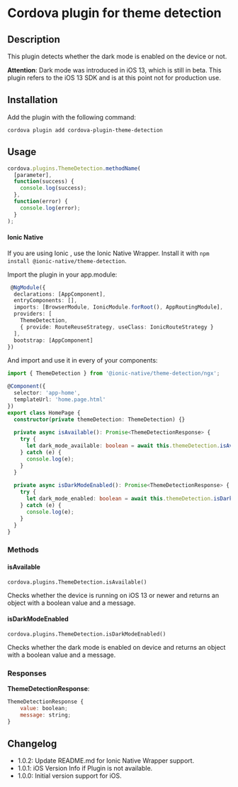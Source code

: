 # Cordova plugin for theme detection

## Description

This plugin detects whether the dark mode is enabled on the device or not.

**Attention**: Dark mode was introduced in iOS 13, which is still in beta.
This plugin refers to the iOS 13 SDK and is at this point not for production use.

## Installation

Add the plugin with the following command:

`cordova plugin add cordova-plugin-theme-detection`

## Usage

```js
cordova.plugins.ThemeDetection.methodName(
  [parameter],
  function(success) {
    console.log(success);
  },
  function(error) {
    console.log(error);
  }
);
```

#### Ionic Native

If you are using Ionic , use the Ionic Native Wrapper. Install it with `npm install @ionic-native/theme-detection`.

Import the plugin in your app.module:
```ts
 @NgModule({
  declarations: [AppComponent],
  entryComponents: [],
  imports: [BrowserModule, IonicModule.forRoot(), AppRoutingModule],
  providers: [
    ThemeDetection,
    { provide: RouteReuseStrategy, useClass: IonicRouteStrategy }
  ],
  bootstrap: [AppComponent]
})
```

And import and use it in every of your components:
```ts
import { ThemeDetection } from '@ionic-native/theme-detection/ngx';

@Component({
  selector: 'app-home',
  templateUrl: 'home.page.html'
})
export class HomePage {
  constructor(private themeDetection: ThemeDetection) {}
    
  private async isAvailable(): Promise<ThemeDetectionResponse> {
    try {
      let dark_mode_available: boolean = await this.themeDetection.isAvailable(this.access_token);
    } catch (e) {
      console.log(e);
    }
  }
  
  private async isDarkModeEnabled(): Promise<ThemeDetectionResponse> {
    try {
      let dark_mode_enabled: boolean = await this.themeDetection.isDarkModeEnabled(this.access_token);
    } catch (e) {
      console.log(e);
    }
  }
}
```

### Methods

#### isAvailable

`cordova.plugins.ThemeDetection.isAvailable()`

Checks whether the device is running on iOS 13 or newer and returns an object with a boolean value and a message.

#### isDarkModeEnabled

`cordova.plugins.ThemeDetection.isDarkModeEnabled()`

Checks whether the dark mode is enabled on device and returns an object with a boolean value and a message.

### Responses

**ThemeDetectionResponse**:

```js
ThemeDetectionResponse {
    value: boolean;
    message: string;
}
```

## Changelog

- 1.0.2: Update README.md for Ionic Native Wrapper support.
- 1.0.1: iOS Version Info if Plugin is not available.
- 1.0.0: Initial version support for iOS.